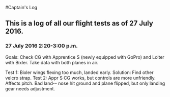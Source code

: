 #Captain's Log
## This is a log of all our flight tests as of 27 July 2016.

### 27 July 2016 2:20-3:00 p.m.
Goals: Check CG with Apprentice S (newly equipped with GoPro) and Loiter with Bixler. Take data with both planes in air.

Test 1: Bixler wings flexing too much, landed early. Solution: Find other velcro strap.
Test 2: Appr S CG works, but controls are more unfriendly. Affects pitch. Bad land-- nose hit ground and plane flipped, but only landing gear needs adjustment.
